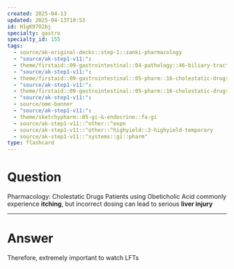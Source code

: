 ```yaml
---
created: 2025-04-13
updated: 2025-04-13T10:53
id: H1gK97O2bj
specialty: gastro
specialty_id: 155
tags:
  - source/ak-original-decks::step-1::zanki-pharmacology
  - "source/ak-step1-v11:": 
  - theme/firstaid::09-gastrointestinal::04-pathology::46-biliary-tract-disease::cholestatic-drugs::obeticholic-acid
  - "source/ak-step1-v11:": 
  - theme/firstaid::09-gastrointestinal::05-pharm::16-cholestatic-drugs
  - "source/ak-step1-v11:": 
  - theme/firstaid::09-gastrointestinal::05-pharm::16-cholestatic-drugs::obeticholic-acid
  - "source/ak-step1-v11:": 
  - source/ome-banner
  - "source/ak-step1-v11:": 
  - theme/sketchypharm::05-gi-&-endocrine::fa-gi
  - source/ak-step1-v11::^other::^expn
  - source/ak-step1-v11::^other::^highyield::3-highyield-temporary
  - source/ak-step1-v11::^systems::gi::pharm"
type: flashcard
---
```


# Question
Pharmacology: Cholestatic Drugs   Patients using Obeticholic Acid commonly experience **itching**, but incorrect dosing can lead to serious **liver injury**

---

# Answer
Therefore, extremely important to watch LFTs